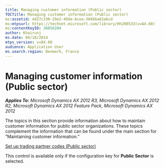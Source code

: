 ```yaml
---
title: Managing customer information (Public sector)
TOCTitle: Managing customer information (Public sector)
ms:assetid: 4d27c330-29e2-49de-bcea-384bba62abcd
ms:mtpsurl: https://technet.microsoft.com/library/Hh208533(v=AX.60)
ms:contentKeyID: 36056284
author: Khairunj
ms.date: 04/18/2014
mtps_version: v=AX.60
audience: Application User
ms.search.region: Denmark, France
---
```


# Managing customer information (Public sector) 


_**Applies To:** Microsoft Dynamics AX 2012 R3, Microsoft Dynamics AX 2012 R2, Microsoft Dynamics AX 2012 Feature Pack, Microsoft Dynamics AX 2012_

The topics in this section provide information about how to maintain customer information for public sector organizations. These topics complement the information that can be found under the main section for “Maintaining customer information.”

[Set up trading partner codes (Public sector)](set-up-trading-partner-codes-public-sector.md)

This control is available only if the configuration key for **Public Sector** is selected.

  


